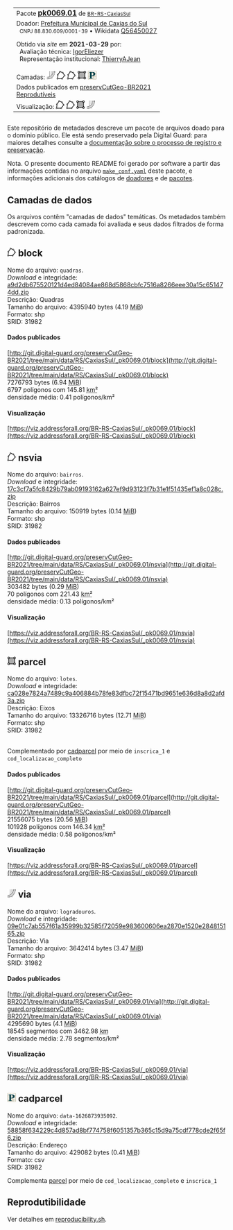 <aside>
<table align="right" style="padding: 1em">
<tr><td>Pacote <a target="_git" title="link canônico para o git deste pacote" href="http://git.digital-guard.org/preserv-BR/blob/main/data/RS/CaxiasSul/_pk0069.01"><big><b>pk0069.01</b></big></a> de <small><a target="_osmcodes" title="Jurisdição" href="https://osm.codes/BR-RS-CaxiasSul">BR-RS-CaxiasSul</a></small>
</td></tr>
<tr><td>
Doador: <a rel="external" target="_doador" href="https://caxias.rs.gov.br/">Prefeitura Municipal de Caxias do Sul</a>
<br/>&nbsp; <small>CNPJ 88.830.609/0001-39</small> • Wikidata <a rel="external" target="_doador" title="link descritor Wikidata do doador" href="https://www.wikidata.org/wiki/Q56450027">Q56450027</a></small><br/>

Obtido via <i>site</i> em <b>2021-03-29</b> por:
<br/>&nbsp; Avaliação técnica: <a rel="external" target="_gitPerson" title="usuário Git" href="https://github.com/IgorEliezer">IgorEliezer</a>
<br/>&nbsp; Representação institucional: <a rel="external" target="_gitPerson" title="usuário Git" href="https://github.com/ThierryAJean">ThierryAJean</a><br/>
</td></tr>
<tr><td>Camadas: <a title="via" href="#-via"><img src="https://raw.githubusercontent.com/digital-guard/preserv/main/docs/assets/layerIcon-via.png" alt="via" width="20"/></a> <a title="block" href="#-block"><img src="https://raw.githubusercontent.com/digital-guard/preserv/main/docs/assets/layerIcon-block.png" alt="block" width="20"/></a> <a title="nsvia" href="#-nsvia"><img src="https://raw.githubusercontent.com/digital-guard/preserv/main/docs/assets/layerIcon-nsvia.png" alt="nsvia" width="20"/></a> <a title="parcel" href="#-parcel"><img src="https://raw.githubusercontent.com/digital-guard/preserv/main/docs/assets/layerIcon-parcel.png" alt="parcel" width="20"/></a> <a title="cadparcel" href="#-cadparcel"><img src="https://raw.githubusercontent.com/digital-guard/preserv/main/docs/assets/layerIcon-cadparcel.png" alt="cadparcel" width="20"/></a> </td></tr>
<tr><td>Dados publicados em <a href="http://git.digital-guard.org/preservCutGeo-BR2021/tree/main/data/RS/CaxiasSul/_pk0069.01">preservCutGeo-BR2021</a><br/><a href="#reprodutibilidade">Reprodutíveis</a></td></tr>
<tr><td>Visualização: <a title="block" href="https://viz.addressforall.org/BR-RS-CaxiasSul/_pk0069.01/block"><img src="https://raw.githubusercontent.com/digital-guard/preserv/main/docs/assets/layerIcon-block.png" alt="block" width="20"/></a> <a title="nsvia" href="https://viz.addressforall.org/BR-RS-CaxiasSul/_pk0069.01/nsvia"><img src="https://raw.githubusercontent.com/digital-guard/preserv/main/docs/assets/layerIcon-nsvia.png" alt="nsvia" width="20"/></a> <a title="parcel" href="https://viz.addressforall.org/BR-RS-CaxiasSul/_pk0069.01/parcel"><img src="https://raw.githubusercontent.com/digital-guard/preserv/main/docs/assets/layerIcon-parcel.png" alt="parcel" width="20"/></a> <a title="via" href="https://viz.addressforall.org/BR-RS-CaxiasSul/_pk0069.01/via"><img src="https://raw.githubusercontent.com/digital-guard/preserv/main/docs/assets/layerIcon-via.png" alt="via" width="20"/></a> </td></tr>
</table>
</aside>

<section>

Este repositório de metadados descreve um pacote de arquivos doado para o domínio público. Ele está sendo preservado pela Digital Guard: para maiores detalhes consulte a [documentação sobre o processo de registro e preservação](https://wiki.addressforall.org/doc/Documentação_Digital-guard).

Nota. O presente documento README foi gerado por software a partir das informações contidas no arquivo [`make_conf.yaml`](http://git.digital-guard.org/preserv-BR/blob/main/data/RS/CaxiasSul/_pk0069.01/make_conf.yaml) deste pacote, e informações adicionais dos catálogos de [doadores](https://git.digital-guard.org/preserv-BR/blob/main/data/donor.csv) e de [pacotes](https://git.digital-guard.org/preserv-BR/blob/main/data/donatedPack.csv).

# Camadas de dados

Os arquivos contêm "camadas de dados" temáticas. Os metadados também descrevem como cada camada foi avaliada e seus dados filtrados de forma padronizada.

## <img src="https://raw.githubusercontent.com/digital-guard/preserv/main/docs/assets/layerIcon-block.png" alt="block" width="20"/> block

Nome do arquivo: `quadras`.<br/>*Download* e integridade: [a9d2db675520121d4ed84084ae868d5868cbfc7516a8266eee30a15c651474dd.zip](http://dl.digital-guard.org/a9d2db675520121d4ed84084ae868d5868cbfc7516a8266eee30a15c651474dd.zip)<br/>Descrição: Quadras<br/>Tamanho do arquivo: 4395940 bytes (4.19 <abbr title="mebibyte">MiB</abbr>)<br/>Formato: shp<br/>SRID: 31982

#### Dados publicados
[http://git.digital-guard.org/preservCutGeo-BR2021/tree/main/data/RS/CaxiasSul/_pk0069.01/block](http://git.digital-guard.org/preservCutGeo-BR2021/tree/main/data/RS/CaxiasSul/_pk0069.01/block)<br/>7276793 bytes (6.94 <abbr title="mebibyte">MiB</abbr>)<br/>6797 polígonos com 145.81 <abbr title="quilômetros quadrados">km²</abbr><br/>densidade média: 0.41 polígonos/km²

#### Visualização
[https://viz.addressforall.org/BR-RS-CaxiasSul/_pk0069.01/block](https://viz.addressforall.org/BR-RS-CaxiasSul/_pk0069.01/block)
## <img src="https://raw.githubusercontent.com/digital-guard/preserv/main/docs/assets/layerIcon-nsvia.png" alt="nsvia" width="20"/> nsvia

Nome do arquivo: `bairros`.<br/>*Download* e integridade: [17c3cf7a5fc8429b79ab09193162a627ef9d93123f7b31e1f51435ef1a8c028c.zip](http://dl.digital-guard.org/17c3cf7a5fc8429b79ab09193162a627ef9d93123f7b31e1f51435ef1a8c028c.zip)<br/>Descrição: Bairros<br/>Tamanho do arquivo: 150919 bytes (0.14 <abbr title="mebibyte">MiB</abbr>)<br/>Formato: shp<br/>SRID: 31982

#### Dados publicados
[http://git.digital-guard.org/preservCutGeo-BR2021/tree/main/data/RS/CaxiasSul/_pk0069.01/nsvia](http://git.digital-guard.org/preservCutGeo-BR2021/tree/main/data/RS/CaxiasSul/_pk0069.01/nsvia)<br/>303482 bytes (0.29 <abbr title="mebibyte">MiB</abbr>)<br/>70 polígonos com 221.43 <abbr title="quilômetros quadrados">km²</abbr><br/>densidade média: 0.13 polígonos/km²

#### Visualização
[https://viz.addressforall.org/BR-RS-CaxiasSul/_pk0069.01/nsvia](https://viz.addressforall.org/BR-RS-CaxiasSul/_pk0069.01/nsvia)
## <img src="https://raw.githubusercontent.com/digital-guard/preserv/main/docs/assets/layerIcon-parcel.png" alt="parcel" width="20"/> parcel

Nome do arquivo: `lotes`.<br/>*Download* e integridade: [ca028e7824a7489c9a406884b78fe83dfbc72f15471bd9651e636d8a8d2afd3a.zip](http://dl.digital-guard.org/ca028e7824a7489c9a406884b78fe83dfbc72f15471bd9651e636d8a8d2afd3a.zip)<br/>Descrição: Eixos<br/>Tamanho do arquivo: 13326716 bytes (12.71 <abbr title="mebibyte">MiB</abbr>)<br/>Formato: shp<br/>SRID: 31982

<br/>Complementado por [cadparcel](#-cadparcel) por meio de `inscrica_1` e `cod_localizacao_completo`

#### Dados publicados
[http://git.digital-guard.org/preservCutGeo-BR2021/tree/main/data/RS/CaxiasSul/_pk0069.01/parcel](http://git.digital-guard.org/preservCutGeo-BR2021/tree/main/data/RS/CaxiasSul/_pk0069.01/parcel)<br/>21556075 bytes (20.56 <abbr title="mebibyte">MiB</abbr>)<br/>101928 polígonos com 146.34 <abbr title="quilômetros quadrados">km²</abbr><br/>densidade média: 0.58 polígonos/km²

#### Visualização
[https://viz.addressforall.org/BR-RS-CaxiasSul/_pk0069.01/parcel](https://viz.addressforall.org/BR-RS-CaxiasSul/_pk0069.01/parcel)
## <img src="https://raw.githubusercontent.com/digital-guard/preserv/main/docs/assets/layerIcon-via.png" alt="via" width="20"/> via

Nome do arquivo: `logradouros`.<br/>*Download* e integridade: [09e01c7ab557f61a35999b32585f72059e983600606ea2870e1520e284815165.zip](http://dl.digital-guard.org/09e01c7ab557f61a35999b32585f72059e983600606ea2870e1520e284815165.zip)<br/>Descrição: Via<br/>Tamanho do arquivo: 3642414 bytes (3.47 <abbr title="mebibyte">MiB</abbr>)<br/>Formato: shp<br/>SRID: 31982

#### Dados publicados
[http://git.digital-guard.org/preservCutGeo-BR2021/tree/main/data/RS/CaxiasSul/_pk0069.01/via](http://git.digital-guard.org/preservCutGeo-BR2021/tree/main/data/RS/CaxiasSul/_pk0069.01/via)<br/>4295690 bytes (4.1 <abbr title="mebibyte">MiB</abbr>)<br/>18545 segmentos com 3462.98 <abbr title="quilômetros">km</abbr><br/>densidade média: 2.78 segmentos/km²

#### Visualização
[https://viz.addressforall.org/BR-RS-CaxiasSul/_pk0069.01/via](https://viz.addressforall.org/BR-RS-CaxiasSul/_pk0069.01/via)
## <img src="https://raw.githubusercontent.com/digital-guard/preserv/main/docs/assets/layerIcon-cadparcel.png" alt="cadparcel" width="20"/> cadparcel

Nome do arquivo: `data-1626873935092`.<br/>*Download* e integridade: [58858f634229c4d857ad8bf774758f6051357b365c15d9a75cdf778cde2f65f6.zip](http://dl.digital-guard.org/58858f634229c4d857ad8bf774758f6051357b365c15d9a75cdf778cde2f65f6.zip)<br/>Descrição: Endereço<br/>Tamanho do arquivo: 429082 bytes (0.41 <abbr title="mebibyte">MiB</abbr>)<br/>Formato: csv<br/>SRID: 31982

Complementa [parcel](#-parcel) por meio de `cod_localizacao_completo` e `inscrica_1`

</section>
<section>

# Reprodutibilidade

Ver detalhes em [reproducibility.sh](reproducibility.sh).

</section>

